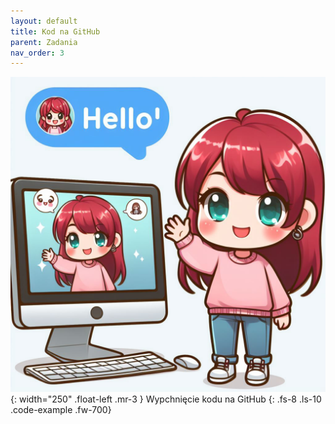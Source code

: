 ```yaml
---
layout: default
title: Kod na GitHub
parent: Zadania
nav_order: 3
---
```

![](../../images/intros/greeter.jpg){: width="250" .float-left .mr-3 }
Wypchnięcie kodu na GitHub
{: .fs-8 .ls-10 .code-example .fw-700}
